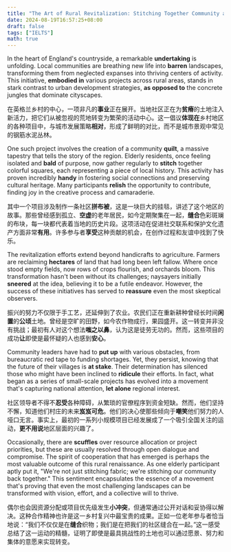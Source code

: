 ```yaml
---
title: "The Art of Rural Revitalization: Stitching Together Community and Progress 乡村振兴的艺术：缝合社区与进步"
date: 2024-08-19T16:57:25+08:00
draft: false
tags: ["IELTS"]
math: true
---
```


In the heart of England's countryside, a remarkable **undertaking** is unfolding. Local communities are breathing new life into **barren** landscapes, transforming them from neglected expanses into thriving centers of activity. This initiative, **embodied in** various projects across rural areas, stands in stark contrast to urban development strategies, **as opposed to** the concrete jungles that dominate cityscapes.

在英格兰乡村的中心，一项非凡的**事业**正在展开。当地社区正在为**贫瘠**的土地注入新活力，把它们从被忽视的荒地转变为繁荣的活动中心。这一倡议**体现在**乡村地区的各种项目中，与城市发展策略**相对**，形成了鲜明的对比，而不是城市景观中常见的钢筋水泥丛林。

One such project involves the creation of a community **quilt**, a massive tapestry that tells the story of the region. Elderly residents, once feeling isolated and **bald** of purpose, now gather regularly to **stitch** together colorful squares, each representing a piece of local history. This activity has proven incredibly **handy** in fostering social connections and preserving cultural heritage. Many participants **relish** the opportunity to contribute, finding joy in the creative process and camaraderie.

其中一个项目涉及制作一条社区**拼布被**，这是一块巨大的挂毯，讲述了这个地区的故事。那些曾经感到孤立、**空虚**的老年居民，如今定期聚集在一起，**缝合**色彩斑斓的布块，每一块都代表着当地的历史片段。这项活动在促进社交联系和保护文化遗产方面非常**有用**。许多参与者**享受**这种贡献的机会，在创作过程和友谊中找到了快乐。

The revitalization efforts extend beyond handicrafts to agriculture. Farmers are reclaiming **hectares** of land that had long been left fallow. Where once stood empty fields,  now rows of crops flourish, and orchards bloom. This transformation  hasn't been without its challenges; naysayers initially **sneered** at the idea, believing it to be a futile endeavor. However, the success of these initiatives has served to **reassure** even the most skeptical observers.

振兴的努力不仅限于手工艺，还延伸到了农业。农民们正在重新耕种曾经长时间**闲置**的**公顷**土地。曾经是空旷的田野，如今农作物成行，果园盛开。这一转变并非没有挑战；最初有人对这个想法**嗤之以鼻**，认为这是徒劳无功的。然而，这些项目的成功**让**即使是最怀疑的人也感到**安心**。

Community leaders have had to **put up** with various  obstacles, from bureaucratic red tape to funding shortages. Yet, they  persist, knowing that the future of their villages is **at stake**. Their determination has silenced those who might have been inclined to **ridicule** their efforts. In fact, what began as a series of small-scale projects  has evolved into a movement that's capturing national attention, **let alone** regional interest.

社区领导者不得不**忍受**各种障碍，从繁琐的官僚程序到资金短缺。然而，他们坚持不懈，知道他们村庄的未来**岌岌可危**。他们的决心使那些倾向于**嘲笑**他们努力的人哑口无言。事实上，最初的一系列小规模项目已经发展成了一个吸引全国关注的运动，**更不用说**地区层面的兴趣了。

Occasionally, there are **scuffles** over resource  allocation or project priorities, but these are usually resolved through open dialogue and compromise. The spirit of cooperation that has  emerged is perhaps the most valuable outcome of this rural renaissance.  As one elderly participant aptly put it, "We're not just stitching  fabric; we're stitching our community back together." This sentiment  encapsulates the essence of a movement that's proving that even the most challenging landscapes can be transformed with vision, effort, and a  collective will to thrive.

偶尔也会因资源分配或项目优先级发生**小冲突**，但通常通过公开对话和妥协得以解决。这种合作精神也许是这一乡村复兴中最宝贵的成果。正如一位老年参与者恰当地说：“我们不仅仅是在**缝合**织物；我们是在把我们的社区缝合在一起。”这一感受总结了这一运动的精髓，证明了即使是最具挑战性的土地也可以通过愿景、努力和集体的意愿来实现转变。
